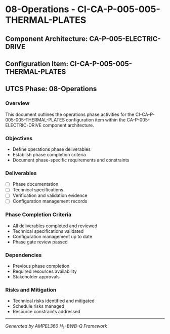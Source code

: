 # 08-Operations - CI-CA-P-005-005-THERMAL-PLATES

## Component Architecture: CA-P-005-ELECTRIC-DRIVE
## Configuration Item: CI-CA-P-005-005-THERMAL-PLATES
## UTCS Phase: 08-Operations

### Overview
This document outlines the operations phase activities for the CI-CA-P-005-005-THERMAL-PLATES configuration item within the CA-P-005-ELECTRIC-DRIVE component architecture.

### Objectives
- Define operations phase deliverables
- Establish phase completion criteria
- Document phase-specific requirements and constraints

### Deliverables
- [ ] Phase documentation
- [ ] Technical specifications
- [ ] Verification and validation evidence
- [ ] Configuration management records

### Phase Completion Criteria
- All deliverables completed and reviewed
- Technical specifications validated
- Configuration management up to date
- Phase gate review passed

### Dependencies
- Previous phase completion
- Required resources availability
- Stakeholder approvals

### Risks and Mitigation
- Technical risks identified and mitigated
- Schedule risks managed
- Resource constraints addressed

---
*Generated by AMPEL360 H₂-BWB-Q Framework*
